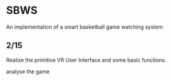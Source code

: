 # SBWS
An implementation of a smart basketball game watching system

## 2/15
Realize the primitive VR User Interface and some basic functions.

analyse the game

